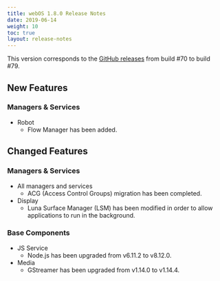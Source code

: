 ```yaml
---
title: webOS 1.8.0 Release Notes
date: 2019-06-14
weight: 10
toc: true
layout: release-notes
---
```


This version corresponds to the [GitHub releases](https://github.com/webosose/build-webos/releases) from build #70 to build #79.

## New Features

### Managers & Services

* Robot
    * Flow Manager has been added.

## Changed Features

### Managers & Services

* All managers and services
    * ACG (Access Control Groups) migration has been completed.
* Display
    * Luna Surface Manager (LSM) has been modified in order to allow applications to run in the background.

### Base Components

* JS Service
    * Node.js has been upgraded from v6.11.2 to v8.12.0.
* Media
    * GStreamer has been upgraded from v1.14.0 to v1.14.4.
